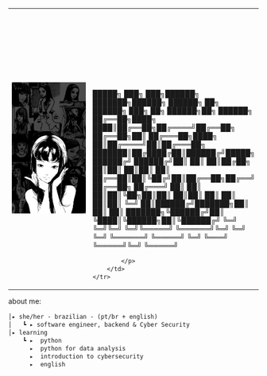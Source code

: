 ##
<table>
    <tr>
        <td style="width: 50%;">
            <img src="https://github.com/amberploencio/amberploencio/blob/main/279a7dbb7b58444d155aff3c7415587e.jpg" alt="Tommie" style="width: 200%; border: none;"/>
        </td>
        <td style="width: 50%; vertical-align: top;">
            <p style="font-family: monospace; font-size: 160px;">
                 
 █████╗ ███╗   ███╗██████╗ ███████╗██████╗     ██████╗ ██╗      ██████╗ ███╗   ██╗ ██████╗██╗ ██████╗ 
 ██╔══██╗████╗ ████║██╔══██╗██╔════╝██╔══██╗    ██╔══██╗██║     ██╔═══██╗████╗  ██║██╔════╝██║██╔═══██╗
 ███████║██╔████╔██║██████╔╝█████╗  ██████╔╝    ██████╔╝██║     ██║   ██║██╔██╗ ██║██║     ██║██║   ██║
 ██╔══██║██║╚██╔╝██║██╔══██╗██╔══╝  ██╔══██╗    ██╔═══╝ ██║     ██║   ██║██║╚██╗██║██║     ██║██║   ██║
 ██║  ██║██║ ╚═╝ ██║██████╔╝███████╗██║  ██║    ██║     ███████╗╚██████╔╝██║ ╚████║╚██████╗██║╚██████╔╝
 ╚═╝  ╚═╝╚═╝     ╚═╝╚═════╝ ╚══════╝╚═╝  ╚═╝    ╚═╝     ╚══════╝ ╚═════╝ ╚═╝  ╚═══╝ ╚═════╝╚═╝ ╚═════╝ 
                                                                                                       
            </p>
        </td>
    </tr>
</table>

about me:

    │▸ she/her - brazilian - (pt/br + english)
    │   ┗ ▸ software engineer, backend & Cyber Security
    │▸ learning
        ┗ ▸  python
          ▸  python for data analysis
          ▸  introduction to cybersecurity
          ▸  english
